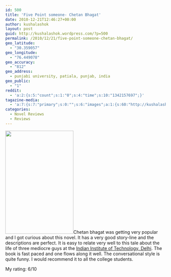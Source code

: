 ```yaml
---
id: 500
title: 'Five Point someone- Chetan Bhagat'
date: 2010-12-21T12:46:27+00:00
author: kushalashok
layout: post
guid: http://kushalashok.wordpress.com/?p=500
permalink: /2010/12/21/five-point-someone-chetan-bhagat/
geo_latitude:
  - "30.359057"
geo_longitude:
  - "76.449078"
geo_accuracy:
  - "812"
geo_address:
  - punjabi university, patiala, punjab, india
geo_public:
  - "1"
reddit:
  - 'a:2:{s:5:"count";s:1:"0";s:4:"time";s:10:"1342157697";}'
tagazine-media:
  - 'a:7:{s:7:"primary";s:0:"";s:6:"images";a:1:{s:60:"http://kushalashok.files.wordpress.com/2010/12/fivepoint.jpg";a:6:{s:8:"file_url";s:60:"http://kushalashok.files.wordpress.com/2010/12/fivepoint.jpg";s:5:"width";s:3:"214";s:6:"height";s:3:"324";s:4:"type";s:5:"image";s:4:"area";s:5:"69336";s:9:"file_path";s:0:"";}}s:6:"videos";a:0:{}s:11:"image_count";s:1:"1";s:6:"author";s:8:"14208831";s:7:"blog_id";s:8:"13804338";s:9:"mod_stamp";s:19:"2011-01-28 03:18:58";}'
categories:
  - Novel Reviews
  - Reviews
---
```

<p style="text-align:left;">
  <a href="http://www.infibeam.com/Books/info/Chetan-Bhagat/FIVE-POINT-SOMEONE/8129104598.html" target="_blank"><img class="aligncenter size-full wp-image-501" title="fivepoint" src="http://kushalashok.files.wordpress.com/2010/12/fivepoint.jpg" alt="" width="214" height="324" /></a>Chetan bhagat was getting very popular and I got curious about this novel. It has a very good story-line and the descriptions are perfect. It is easy to relate very well to this tale about the life of three mediocre guys at the <a class="zem_slink" title="Indian Institute of Technology Delhi" rel="homepage" href="http://www.iitd.ac.in/">Indian Institute of Technology, Delhi</a>. The book is fast paced and one flows along it well. The conversational style is quite funny. I would recommend it to all the college students.
</p>

<p style="text-align:left;">
  My rating: 6/10
</p>